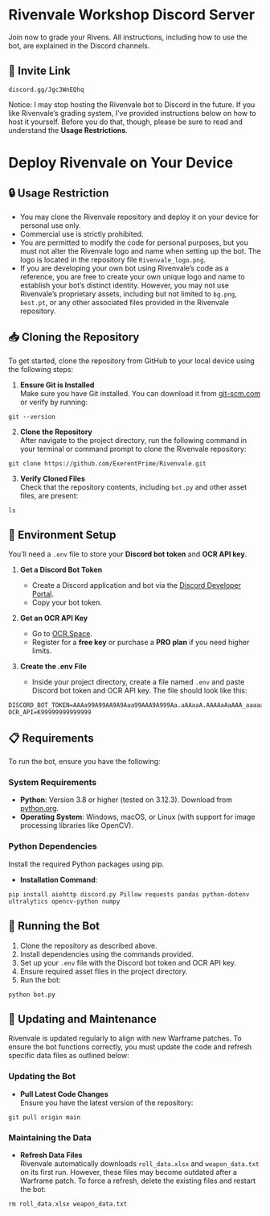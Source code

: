 # Rivenvale Workshop Discord Server
Join now to grade your Rivens. All instructions, including how to use the bot, are explained in the Discord channels.
## 🌟 Invite Link
```
discord.gg/Jgc3WnEQhq
```
Notice: I may stop hosting the Rivenvale bot to Discord in the future. If you like Rivenvale’s grading system, I’ve provided instructions below on how to host it yourself. Before you do that, though, please be sure to read and understand the **Usage Restrictions**.

# Deploy Rivenvale on Your Device
## 🔒 Usage Restriction

- You may clone the Rivenvale repository and deploy it on your device for personal use only.
- Commercial use is strictly prohibited.
- You are permitted to modify the code for personal purposes, but you must not alter the Rivenvale logo and name when setting up the bot. The logo is located in the repository file `Rivenvale_logo.png`.
- If you are developing your own bot using Rivenvale’s code as a reference, you are free to create your own unique logo and name to establish your bot’s distinct identity. However, you may not use Rivenvale’s proprietary assets, including but not limited to `bg.png`, `best.pt`, or any other associated files provided in the Rivenvale repository.

## 📥 Cloning the Repository

To get started, clone the repository from GitHub to your local device using the following steps:

1. **Ensure Git is Installed**  
   Make sure you have Git installed. You can download it from [git-scm.com](https://git-scm.com/downloads) or verify by running:
```
git --version
```
2. **Clone the Repository**  
After navigate to the project directory, run the following command in your terminal or command prompt to clone the Rivenvale repository:
```
git clone https://github.com/ExerentPrime/Rivenvale.git
```
3. **Verify Cloned Files**  
Check that the repository contents, including `bot.py` and other asset files, are present:
```
ls
```

## 🔧 Environment Setup

You’ll need a `.env` file to store your **Discord bot token** and **OCR API key**.

1. **Get a Discord Bot Token**
   - Create a Discord application and bot via the [Discord Developer Portal](https://discord.com/developers/applications).  
   - Copy your bot token. 

2. **Get an OCR API Key**
   - Go to [OCR.Space](https://ocr.space/ocrapi/freekey).  
   - Register for a **free key** or purchase a **PRO plan** if you need higher limits.

3. **Create the .env File**
   - Inside your project directory, create a file named `.env` and paste Discord bot token and OCR API key. The file should look like this:
```
DISCORD_BOT_TOKEN=AAAa99A99AA9A9Aaa99AAA9A999Aa.aAAaaA.AAAAaAaAAA_aaaaa99999AaAaAaAAaa
OCR_API=K99999999999999
```
## 📋 Requirements

To run the bot, ensure you have the following:

### System Requirements
- **Python**: Version 3.8 or higher (tested on 3.12.3). Download from [python.org](https://www.python.org/downloads/).
- **Operating System**: Windows, macOS, or Linux (with support for image processing libraries like OpenCV).

### Python Dependencies
Install the required Python packages using pip.

- **Installation Command**:
```
pip install aiohttp discord.py Pillow requests pandas python-dotenv ultralytics opencv-python numpy
```

## 🚀 Running the Bot
1. Clone the repository as described above.
2. Install dependencies using the commands provided.
3. Set up your `.env` file with the Discord bot token and OCR API key.
4. Ensure required asset files in the project directory.
5. Run the bot:
```
python bot.py
```
## 🔄 Updating and Maintenance

Rivenvale is updated regularly to align with new Warframe patches. To ensure the bot functions correctly, you must update the code and refresh specific data files as outlined below:

### Updating the Bot
- **Pull Latest Code Changes**  
Ensure you have the latest version of the repository:
```
git pull origin main
```
### Maintaining the Data
- **Refresh Data Files**  
Rivenvale automatically downloads `roll_data.xlsx` and `weapon_data.txt` on its first run. However, these files may become outdated after a Warframe patch. To force a refresh, delete the existing files and restart the bot:
```
rm roll_data.xlsx weapon_data.txt
```
